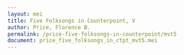 ```yaml
---
layout: mei
title: Five Folksongs in Counterpoint, V
author: Price, Florence B.
permalink: /price-five-folksongs-in-counterpoint/mvt5
document: price_five_folksongs_in_ctpt_mvt5.mei
---
```


<div id="notation" style="overflow-x: auto"></div>
